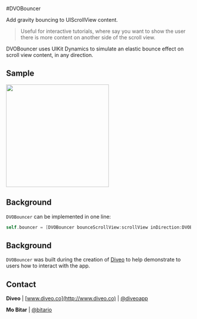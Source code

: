 #DVOBouncer

Add gravity bouncing to UIScrollView content.

> Useful for interactive tutorials, where say you want to show the user there is more content on another side of the scroll view.

DVOBouncer uses UIKit Dynamics to simulate an elastic bounce effect on scroll view content, in any direction.

Sample
-------

<img src="./Demo/bounce.gif" align="middle" width="280" />

Background
-------

`DVOBouncer` can be implemented in one line:

```objective-c
self.bouncer = [DVOBouncer bounceScrollView:scrollView inDirection:DVOBounceDirectionBottom];
```

Background
-------
`DVOBouncer` was built during the creation of [Diveo](http://appstore.com/diveo) to help demonstrate to users how to interact with the app.

Contact
-------
**Diveo** | [www.diveo.co](http://www.diveo.co) | [@diveoapp](https://twitter.com/diveoapp)

**Mo Bitar** | [@bitario](https://twitter.com/bitario)



